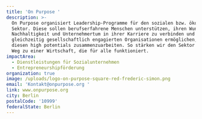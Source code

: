 ```yaml
---
title: 'On Purpose '
description: >-
  On Purpose organisiert Leadership-Programme für den sozialen bzw. ökologischen
  Sektor. Diese sollen berufserfahrene Menschen unterstützen, ihren Wunsch
  Nachhaltigkeit und Unternehmertum in ihrer Karriere zu verbinden und
  gleichzeitig gesellschaftlich engagierten Organisationen ermöglichen, mit
  diesen high potentials zusammenzuarbeiten. So stärken wir den Sektor auf dem
  Weg zu einer Wirtschaft, die für alle funktioniert. 
impactArea:
  - Dienstleistungen für Sozialunternehmen
  - Entrepreneurshipförderung
organization: true
image: /uploads/logo-on-purpose-square-red-frederic-simon.png
email: 'Kontakt@onpurpose.org '
link: www.onpurpose.org
city: Berlin
postalCode: '10999'
federalState: Berlin
---
```


